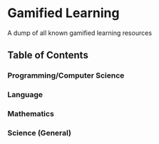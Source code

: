 # Gamified Learning
A dump of all known gamified learning resources

## Table of Contents

### Programming/Computer Science

### Language

### Mathematics

### Science (General)
